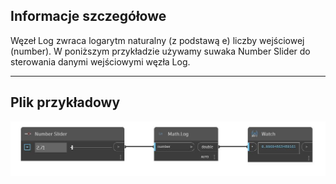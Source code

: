 ## Informacje szczegółowe
Węzeł Log zwraca logarytm naturalny (z podstawą e) liczby wejściowej (number). W poniższym przykładzie używamy suwaka Number Slider do sterowania danymi wejściowymi węzła Log.
___
## Plik przykładowy

![Log (number)](./DSCore.Math.Log(number)_img.jpg)

